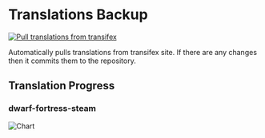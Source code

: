 # Translations Backup

[![Pull translations from transifex](https://github.com/dfint/translations-backup/actions/workflows/pull-translations.yml/badge.svg)](https://github.com/dfint/translations-backup/actions/workflows/pull-translations.yml)

Automatically pulls translations from transifex site. If there are any changes then it commits them to the repository.

## Translation Progress

### dwarf-fortress-steam

![Chart](https://quickchart.io/chart/render/sf-ccae3db7-cb56-4513-a193-4d453415674c)
<!--
### dwarf-fortress

![Chart](https://quickchart.io/chart/render/sf-5a886af1-8e9e-4239-85e0-cc0d08d5cc67)
-->